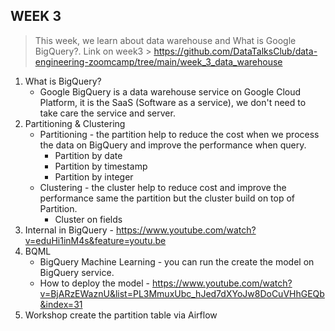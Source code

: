 ## WEEK 3
> This week, we learn about data warehouse and What is Google BigQuery?.
> Link on week3 > https://github.com/DataTalksClub/data-engineering-zoomcamp/tree/main/week_3_data_warehouse

1. What is BigQuery?  
    -  Google BigQuery is a data warehouse service on Google Cloud Platform, it is the SaaS (Software as a service), we don't need to take care the service and server.
2. Partitioning & Clustering
    - Partitioning - the partition help to reduce the cost when we process the data on BigQuery and improve the performance when query. 
        - Partition by date
        - Partition by timestamp
        - Partition by integer
    - Clustering - the cluster help to reduce cost and improve the performance same the partition but the cluster build on top of Partition.
        - Cluster on fields
3. Internal in BigQuery - https://www.youtube.com/watch?v=eduHi1inM4s&feature=youtu.be
4. BQML
    - BigQuery Machine Learning - you can run the create the model on BigQuery service.
    - How to deploy the model - https://www.youtube.com/watch?v=BjARzEWaznU&list=PL3MmuxUbc_hJed7dXYoJw8DoCuVHhGEQb&index=31
5. Workshop create the partition table via Airflow
        